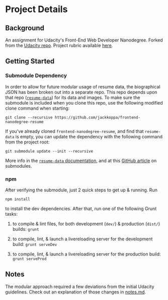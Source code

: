 # Project Details
## Background
An assignment for Udacity's Front-End Web Developer Nanodegree. Forked from the [Udacity repo](https://github.com/udacity/frontend-nanodegree-resume). Project rubric available [here](https://review.udacity.com/?_ga=1.189245867.12280332.1465333852#!/projects/2962818615/rubric).

## Getting Started
### Submodule Dependency
In order to allow for future modular usage of resume data, the biographical JSON has been broken out into a separate repo. This repo depends upon that repo ([`resume-data`](https://github.com/jackkoppa/resume-data)) for its data and images. To make sure the submodule is included when you clone this repo, use the following modified clone command when starting:

```git clone --recursive https://github.com/jackkoppa/frontend-nanodegree-resume```

If you've already cloned `frontend-nanodegree-resume`, and find that `resume-data` is empty, you can update the dependency with the following command from the project root:

```git submodule update --init --recursive```

More info in the [`resume-data` documentation](https://github.com/jackkoppa/resume-data#readme), and at this [GitHub article](https://github.com/blog/2104-working-with-submodules) on submodules.

### npm
After verifying the submodule, just 2 quick steps to get up & running. Run

```npm install```

to install the dev dependencies. After that, run one of the following Grunt tasks:
1. to compile & lint files, for both development (`dev/`) & production (`dist/`) builds:
```grunt```

2. to compile, lint, & launch a livereloading server for the development build:
```grunt serveDev```

3. to compile, lint, & launch a livereloading server for the production build:
```grunt serveProd```

## Notes
The modular approach required a few deviations from the initial Udacity guidelines. Check out an explanation of those changes in [notes.md](notes.md).